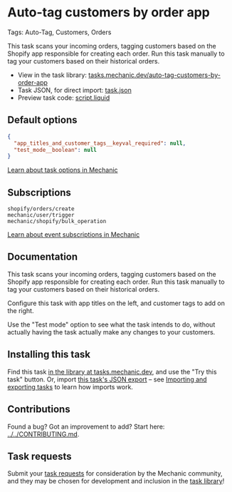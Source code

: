 # Auto-tag customers by order app

Tags: Auto-Tag, Customers, Orders

This task scans your incoming orders, tagging customers based on the Shopify app responsible for creating each order. Run this task manually to tag your customers based on their historical orders.

* View in the task library: [tasks.mechanic.dev/auto-tag-customers-by-order-app](https://tasks.mechanic.dev/auto-tag-customers-by-order-app)
* Task JSON, for direct import: [task.json](../../tasks/auto-tag-customers-by-order-app.json)
* Preview task code: [script.liquid](./script.liquid)

## Default options

```json
{
  "app_titles_and_customer_tags__keyval_required": null,
  "test_mode__boolean": null
}
```

[Learn about task options in Mechanic](https://learn.mechanic.dev/core/tasks/options)

## Subscriptions

```liquid
shopify/orders/create
mechanic/user/trigger
mechanic/shopify/bulk_operation
```

[Learn about event subscriptions in Mechanic](https://learn.mechanic.dev/core/tasks/subscriptions)

## Documentation

This task scans your incoming orders, tagging customers based on the Shopify app responsible for creating each order. Run this task manually to tag your customers based on their historical orders.

Configure this task with app titles on the left, and customer tags to add on the right.

Use the "Test mode" option to see what the task intends to do, without actually having the task actually make any changes to your customers.

## Installing this task

Find this task [in the library at tasks.mechanic.dev](https://tasks.mechanic.dev/auto-tag-customers-by-order-app), and use the "Try this task" button. Or, import [this task's JSON export](../../tasks/auto-tag-customers-by-order-app.json) – see [Importing and exporting tasks](https://learn.mechanic.dev/core/tasks/import-and-export) to learn how imports work.

## Contributions

Found a bug? Got an improvement to add? Start here: [../../CONTRIBUTING.md](../../CONTRIBUTING.md).

## Task requests

Submit your [task requests](https://mechanic.canny.io/task-requests) for consideration by the Mechanic community, and they may be chosen for development and inclusion in the [task library](https://tasks.mechanic.dev/)!
